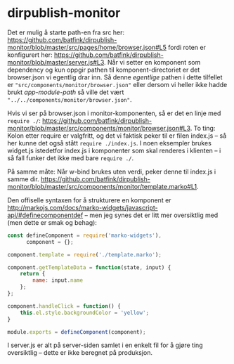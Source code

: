 # dirpublish-monitor

Det er mulig å starte path-en fra src her: https://github.com/batfink/dirpublish-monitor/blob/master/src/pages/home/browser.json#L5 fordi roten er konfigurert her: https://github.com/batfink/dirpublish-monitor/blob/master/server.js#L3. Når vi setter en komponent som dependency og kun oppgir pathen til komponent-directoriet er det browser.json vi egentlig drar inn. Så denne _egentlige_ pathen i dette tilfellet er `"src/components/monitor/browser.json"` eller dersom vi heller ikke hadde brukt *app-module-path* så ville det vært `"../../components/monitor/browser.json"`.

Hvis vi ser på browser.json i monitor-komponenten, så er det en linje med `require ./`: https://github.com/batfink/dirpublish-monitor/blob/master/src/components/monitor/browser.json#L3. To ting: Kolon etter require er valgfritt, og det vi faktisk peker til er filen index.js – så her kunne det også stått  `require ./index.js`. I noen eksempler brukes widget.js istedetfor index.js i komponenter som skal renderes i klienten – i så fall funker det ikke med bare `require ./`. 

På samme måte: Når w-bind brukes uten verdi, peker denne til index.js i samme dir. https://github.com/batfink/dirpublish-monitor/blob/master/src/components/monitor/template.marko#L1.

Den offiselle syntaxen for å strukturere en komponent er http://markojs.com/docs/marko-widgets/javascript-api/#definecomponentdef – men jeg synes det er litt mer oversiktlig med (men dette er smak og behag):

```js
const defineComponent = require('marko-widgets'),
      component = {};

component.template = require('./template.marko');

component.getTemplateData = function(state, input) {
    return {
        name: input.name
    };
};

component.handleClick = function() {
    this.el.style.backgroundColor = 'yellow';
}

module.exports = defineComponent(component);
```

I server.js er alt på server-siden samlet i en enkelt fil for å gjøre ting oversiktlig – dette er ikke beregnet på produksjon. 

